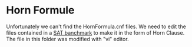 # Horn Formule
Unfortunately we can't find the HornFormula.cnf files. We need to edit the files contained in a 
[SAT banchmark](http://www.cs.ubc.ca/~hoos/SATLIB/benchm.html) to make it in the form of Horn Clause.
The file in this folder was modified with "vi" editor.
